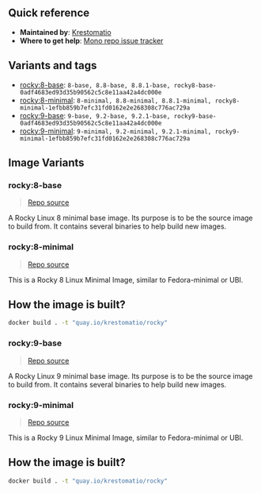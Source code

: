 ## Quick reference
- **Maintained by**:
[Krestomatio](https://github.com/krestomatio)
- **Where to get help**:
[Mono repo issue tracker](https://github.com/krestomatio/container_builder/issues)

## Variants and tags
- [rocky:8-base](#rocky8-base): `8-base, 8.8-base, 8.8.1-base, rocky8-base-0adf4683ed93d35b90562c5c8e11aa42a4dc000e`
- [rocky:8-minimal](#rocky8-minimal): `8-minimal, 8.8-minimal, 8.8.1-minimal, rocky8-minimal-1efbb859b7efc31fd0162e2e268308c776ac729a`
- [rocky:9-base](#rocky9-base): `9-base, 9.2-base, 9.2.1-base, rocky9-base-0adf4683ed93d35b90562c5c8e11aa42a4dc000e`
- [rocky:9-minimal](#rocky9-minimal): `9-minimal, 9.2-minimal, 9.2.1-minimal, rocky9-minimal-1efbb859b7efc31fd0162e2e268308c776ac729a`


## Image Variants
### rocky:8-base
> [Repo source](https://github.com/krestomatio/container_builder/tree/master/rocky/rocky8-base)

A Rocky Linux 8 minimal base image. Its purpose is to be the source image to build from. It contains several binaries to help build new images.

### rocky:8-minimal
> [Repo source](https://github.com/krestomatio/container_builder/tree/master/rocky/rocky8-minimal)

This is a Rocky 8 Linux Minimal Image, similar to Fedora-minimal or UBI.

## How the image is built?
```bash
docker build . -t "quay.io/krestomatio/rocky"
```

### rocky:9-base
> [Repo source](https://github.com/krestomatio/container_builder/tree/master/rocky/rocky9-base)

A Rocky Linux 9 minimal base image. Its purpose is to be the source image to build from. It contains several binaries to help build new images.

### rocky:9-minimal
> [Repo source](https://github.com/krestomatio/container_builder/tree/master/rocky/rocky9-minimal)

This is a Rocky 9 Linux Minimal Image, similar to Fedora-minimal or UBI.

## How the image is built?
```bash
docker build . -t "quay.io/krestomatio/rocky"
```

